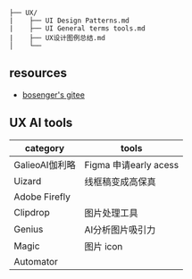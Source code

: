 ```
├── UX/
|    ├── UI Design Patterns.md
|    ├── UI General terms tools.md
|    ├── UX设计图例总结.md
│    └── 
```

## resources

- [bosenger's gitee](https://gitee.com/bosenger)

## UX AI tools

category|tools
---|---
GalieoAI伽利略|Figma 申请early acess    
Uizard|线框稿变成高保真 
Adobe Firefly  |
Clipdrop |图片处理工具
Genius |AI分析图片吸引力
Magic | 图片 icon    
Automator|
